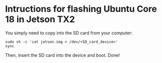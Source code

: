 # Intructions for flashing Ubuntu Core 18 in Jetson TX2

You simply need to copy into the SD card from your computer:

```
sudo sh -c 'cat jetson.img > /dev/<SD_card_device>'
sync
```

Then, insert the SD card into the device and boot. Done!
